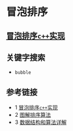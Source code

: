 # 冒泡排序

## [冒泡排序`c++`实现](./src/BubbleSort.cpp)

## 关键字搜索
* `bubble`

## 参考链接
* 1 [冒泡排序`c++`实现](https://www.cnblogs.com/skywang12345/p/3596232.html)
* 2 [图解排序算法](https://www.cnblogs.com/xuyaowen/p/sort-algos.html)
* 3 [数据结构和算法详解](https://www.yijiyong.com/algorithm/basic/07-binarysearchtree.html)